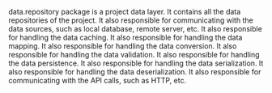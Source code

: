 data.repository package is a project data layer.
It contains all the data repositories of the project. 
It also responsible for communicating with the data sources, such as local database, remote server, etc.
It also responsible for handling the data caching.
It also responsible for handling the data mapping.
It also responsible for handling the data conversion.
It also responsible for handling the data validation.
It also responsible for handling the data persistence.
It also responsible for handling the data serialization.
It also responsible for handling the data deserialization.
It also responsible for communicating with the API calls, such as HTTP, etc.